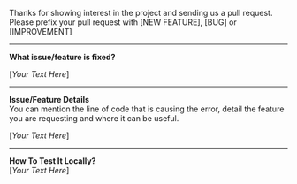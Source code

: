 Thanks for showing interest in the project and sending us a pull request.<br/>
Please prefix your pull request with [NEW FEATURE], [BUG] or [IMPROVEMENT]

***
__What issue/feature is fixed?__

[*Your Text Here*]
***
__Issue/Feature Details__<br/>
You can mention the line of code that is causing the error, detail the feature you are requesting and where it can be useful.

[*Your Text Here*]
***
__How To Test It Locally?__<br/>
[*Your Text Here*]

